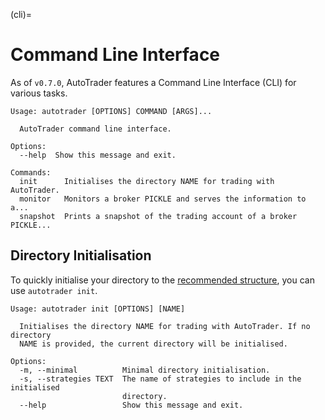 (cli)=
# Command Line Interface

As of `v0.7.0`, AutoTrader features a Command Line Interface (CLI) for 
various tasks. 

```
Usage: autotrader [OPTIONS] COMMAND [ARGS]...

  AutoTrader command line interface.

Options:
  --help  Show this message and exit.

Commands:
  init      Initialises the directory NAME for trading with AutoTrader.
  monitor   Monitors a broker PICKLE and serves the information to a...
  snapshot  Prints a snapshot of the trading account of a broker PICKLE...
```

## Directory Initialisation
To quickly initialise your directory to the 
[recommended structure](rec-dir-struc), you can use `autotrader init`.


```
Usage: autotrader init [OPTIONS] [NAME]

  Initialises the directory NAME for trading with AutoTrader. If no directory
  NAME is provided, the current directory will be initialised.

Options:
  -m, --minimal          Minimal directory initialisation.
  -s, --strategies TEXT  The name of strategies to include in the initialised
                         directory.
  --help                 Show this message and exit.
```

